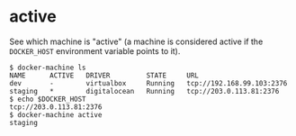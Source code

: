 <!--[metadata]>
+++
title = "active"
description = "Identify active machines"
keywords = ["machine, active, subcommand"]
[menu.main]
parent="smn_machine_subcmds"
+++
<![end-metadata]-->

# active

See which machine is "active" (a machine is considered active if the
`DOCKER_HOST` environment variable points to it).

    $ docker-machine ls
    NAME      ACTIVE   DRIVER         STATE     URL
    dev       -        virtualbox     Running   tcp://192.168.99.103:2376
    staging   *        digitalocean   Running   tcp://203.0.113.81:2376
    $ echo $DOCKER_HOST
    tcp://203.0.113.81:2376
    $ docker-machine active
    staging
